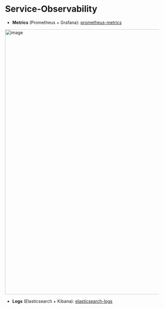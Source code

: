 # Service-Observability

- **Metrics** (Prometheus + Grafana): [prometheus-metrics](./prometheus-metrics/)
<img width="1908" height="870" alt="image" src="https://github.com/user-attachments/assets/0055a4ef-8161-445c-b3dd-cf6ebecb7c05" />

- **Logs** (Elasticsearch + Kibana): [elasticsearch-logs](./elasticsearch-logs/)

